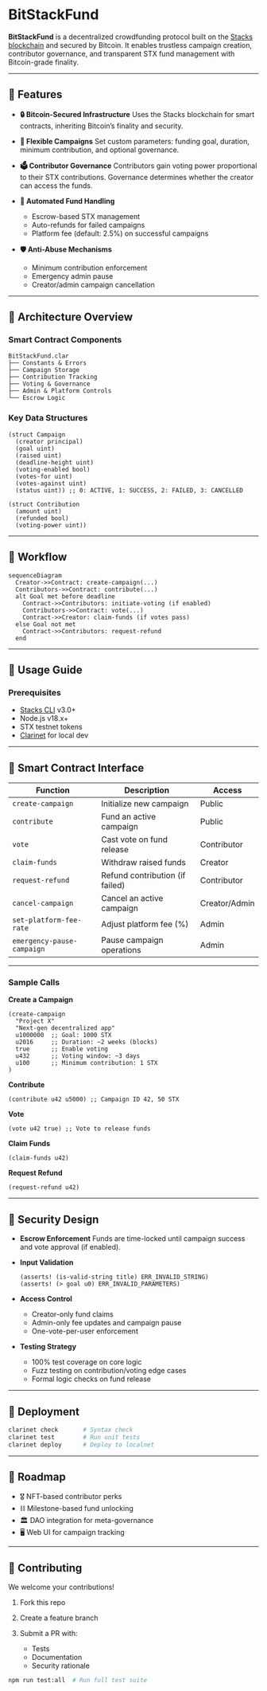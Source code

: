 # BitStackFund

**BitStackFund** is a decentralized crowdfunding protocol built on the [Stacks blockchain](https://www.stacks.co/) and secured by Bitcoin. It enables trustless campaign creation, contributor governance, and transparent STX fund management with Bitcoin-grade finality.

---

## 🌟 Features

* **🔒 Bitcoin-Secured Infrastructure**
  Uses the Stacks blockchain for smart contracts, inheriting Bitcoin’s finality and security.

* **🧰 Flexible Campaigns**
  Set custom parameters: funding goal, duration, minimum contribution, and optional governance.

* **🗳️ Contributor Governance**
  Contributors gain voting power proportional to their STX contributions. Governance determines whether the creator can access the funds.

* **🤖 Automated Fund Handling**

  * Escrow-based STX management
  * Auto-refunds for failed campaigns
  * Platform fee (default: 2.5%) on successful campaigns

* **🛡️ Anti-Abuse Mechanisms**

  * Minimum contribution enforcement
  * Emergency admin pause
  * Creator/admin campaign cancellation

---

## 🧠 Architecture Overview

### Smart Contract Components

```
BitStackFund.clar
├── Constants & Errors
├── Campaign Storage
├── Contribution Tracking
├── Voting & Governance
├── Admin & Platform Controls
└── Escrow Logic
```

### Key Data Structures

```clarity
(struct Campaign
  (creator principal)
  (goal uint)
  (raised uint)
  (deadline-height uint)
  (voting-enabled bool)
  (votes-for uint)
  (votes-against uint)
  (status uint)) ;; 0: ACTIVE, 1: SUCCESS, 2: FAILED, 3: CANCELLED

(struct Contribution
  (amount uint)
  (refunded bool)
  (voting-power uint))
```

---

## 🔁 Workflow

```mermaid
sequenceDiagram
  Creator->>Contract: create-campaign(...)
  Contributors->>Contract: contribute(...)
  alt Goal met before deadline
    Contract->>Contributors: initiate-voting (if enabled)
    Contributors->>Contract: vote(...)
    Contract->>Creator: claim-funds (if votes pass)
  else Goal not met
    Contract->>Contributors: request-refund
  end
```

---

## 🧪 Usage Guide

### Prerequisites

* [Stacks CLI](https://docs.stacks.co/cli-reference) v3.0+
* Node.js v18.x+
* STX testnet tokens
* [Clarinet](https://github.com/hirosystems/clarinet) for local dev

---

## 📝 Smart Contract Interface

| Function                   | Description                     | Access        |
| -------------------------- | ------------------------------- | ------------- |
| `create-campaign`          | Initialize new campaign         | Public        |
| `contribute`               | Fund an active campaign         | Public        |
| `vote`                     | Cast vote on fund release       | Contributor   |
| `claim-funds`              | Withdraw raised funds           | Creator       |
| `request-refund`           | Refund contribution (if failed) | Contributor   |
| `cancel-campaign`          | Cancel an active campaign       | Creator/Admin |
| `set-platform-fee-rate`    | Adjust platform fee (%)         | Admin         |
| `emergency-pause-campaign` | Pause campaign operations       | Admin         |

---

### Sample Calls

**Create a Campaign**

```clarity
(create-campaign
  "Project X"
  "Next-gen decentralized app"
  u1000000  ;; Goal: 1000 STX
  u2016     ;; Duration: ~2 weeks (blocks)
  true      ;; Enable voting
  u432      ;; Voting window: ~3 days
  u100      ;; Minimum contribution: 1 STX
)
```

**Contribute**

```clarity
(contribute u42 u5000) ;; Campaign ID 42, 50 STX
```

**Vote**

```clarity
(vote u42 true) ;; Vote to release funds
```

**Claim Funds**

```clarity
(claim-funds u42)
```

**Request Refund**

```clarity
(request-refund u42)
```

---

## 🧷 Security Design

* **Escrow Enforcement**
  Funds are time-locked until campaign success and vote approval (if enabled).

* **Input Validation**

  ```clarity
  (asserts! (is-valid-string title) ERR_INVALID_STRING)
  (asserts! (> goal u0) ERR_INVALID_PARAMETERS)
  ```

* **Access Control**

  * Creator-only fund claims
  * Admin-only fee updates and campaign pause
  * One-vote-per-user enforcement

* **Testing Strategy**

  * 100% test coverage on core logic
  * Fuzz testing on contribution/voting edge cases
  * Formal logic checks on fund release

---

## 🚀 Deployment

```bash
clarinet check       # Syntax check
clarinet test        # Run unit tests
clarinet deploy      # Deploy to localnet
```

---

## 📍 Roadmap

* 🎖 NFT-based contributor perks
* ⛓ Milestone-based fund unlocking
* 🏛 DAO integration for meta-governance
* 🖥 Web UI for campaign tracking

---

## 🤝 Contributing

We welcome your contributions!

1. Fork this repo
2. Create a feature branch
3. Submit a PR with:

   * Tests
   * Documentation
   * Security rationale

```bash
npm run test:all  # Run full test suite
```
